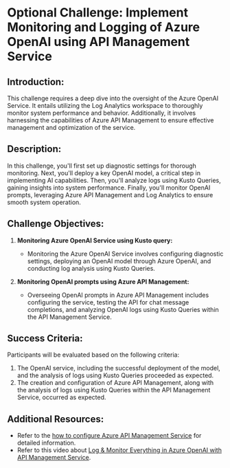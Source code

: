 # Optional Challenge: Implement Monitoring and Logging of Azure OpenAI using API Management Service

## Introduction:

This challenge requires a deep dive into the oversight of the Azure OpenAI Service. It entails utilizing the Log Analytics workspace to thoroughly monitor system performance and behavior. Additionally, it involves harnessing the capabilities of Azure API Management to ensure effective management and optimization of the service.

## Description:

In this challenge, you'll first set up diagnostic settings for thorough monitoring. Next, you'll deploy a key OpenAI model, a critical step in implementing AI capabilities. Then, you'll analyze logs using Kusto Queries, gaining insights into system performance. Finally, you'll monitor OpenAI prompts, leveraging Azure API Management and Log Analytics to ensure smooth system operation.

## Challenge Objectives:

1. **Monitoring Azure OpenAI Service using Kusto query:**
   - Monitoring the Azure OpenAI Service involves configuring diagnostic settings, deploying an OpenAI model through Azure OpenAI, and conducting log analysis using Kusto Queries.
     
2. **Monitoring OpenAI prompts using Azure API Management:**
   - Overseeing OpenAI prompts in Azure API Management includes configuring the service, testing the API for chat message completions, and analyzing OpenAI logs using Kusto Queries within the API Management Service.
  
## Success Criteria:

Participants will be evaluated based on the following criteria:

1. The OpenAI service, including the successful deployment of the model, and the analysis of logs using Kusto Queries proceeded as expected.
2. The creation and configuration of Azure API Management, along with the analysis of logs using Kusto Queries within the API Management Service, occurred as expected.

## Additional Resources:

- Refer to the [how to configure Azure API Management Service](https://github.com/Azure-Samples/openai-python-enterprise-logging/blob/main/README.md) for detailed information.
- Refer to this video about [Log & Monitor Everything in Azure OpenAI with API Management Service](https://github.com/Azure-Samples/openai-python-enterprise-logging/blob/main/README.md).
